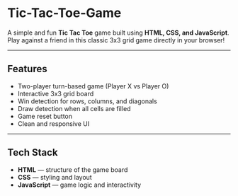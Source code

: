 # Tic-Tac-Toe-Game


A simple and fun **Tic Tac Toe** game built using **HTML, CSS, and JavaScript**.  
Play against a friend in this classic 3x3 grid game directly in your browser!

---

## Features

- Two-player turn-based game (Player X vs Player O)
- Interactive 3x3 grid board
- Win detection for rows, columns, and diagonals
- Draw detection when all cells are filled
- Game reset button
- Clean and responsive UI

---

## Tech Stack

- **HTML** — structure of the game board  
- **CSS** — styling and layout  
- **JavaScript** — game logic and interactivity  


